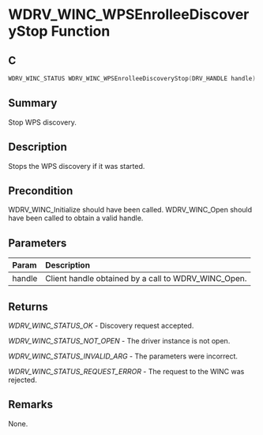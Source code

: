 # WDRV_WINC_WPSEnrolleeDiscoveryStop Function

## C

```c
WDRV_WINC_STATUS WDRV_WINC_WPSEnrolleeDiscoveryStop(DRV_HANDLE handle)
```

## Summary

Stop WPS discovery.  

## Description

Stops the WPS discovery if it was started.

## Precondition

WDRV_WINC_Initialize should have been called. WDRV_WINC_Open should have been called to obtain a valid handle.  

## Parameters

| Param | Description |
|:----- |:----------- |
| handle | Client handle obtained by a call to WDRV_WINC_Open.  

## Returns

*WDRV_WINC_STATUS_OK* - Discovery request accepted.

*WDRV_WINC_STATUS_NOT_OPEN* - The driver instance is not open.

*WDRV_WINC_STATUS_INVALID_ARG* - The parameters were incorrect.

*WDRV_WINC_STATUS_REQUEST_ERROR* - The request to the WINC was rejected.
 

## Remarks

None.  
